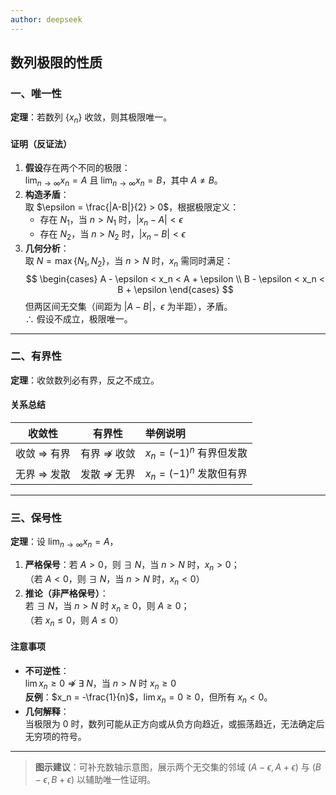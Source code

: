 ```yaml
---
author: deepseek
---
```

## 数列极限的性质

### 一、唯一性
**定理**：若数列 $\{x_n\}$ 收敛，则其极限唯一。

#### 证明（反证法）
1. **假设**存在两个不同的极限：  
   $\lim_{n \to \infty}x_n = A$ 且 $\lim_{n \to \infty}x_n = B$，其中 $A \neq B$。
2. **构造矛盾**：  
   取 $\epsilon = \frac{|A-B|}{2} > 0$，根据极限定义：
   - 存在 $N_1$，当 $n > N_1$ 时，$|x_n - A| < \epsilon$
   - 存在 $N_2$，当 $n > N_2$ 时，$|x_n - B| < \epsilon$
3. **几何分析**：  
   取 $N = \max\{N_1, N_2\}$，当 $n > N$ 时，$x_n$ 需同时满足：
   $$
   \begin{cases}
   A - \epsilon < x_n < A + \epsilon \\
   B - \epsilon < x_n < B + \epsilon
   \end{cases}
   $$
   但两区间无交集（间距为 $|A-B|$，$\epsilon$ 为半距），矛盾。  
   ∴ 假设不成立，极限唯一。

---

### 二、有界性
**定理**：收敛数列必有界，反之不成立。

#### 关系总结
|   收敛性   |   有界性   | 举例说明                 |
| :-----: | :-----: | :------------------- |
| 收敛 ⇒ 有界 | 有界 ⇏ 收敛 | $x_n = (-1)^n$ 有界但发散 |
| 无界 ⇒ 发散 | 发散 ⇏ 无界 | $x_n = (-1)^n$ 发散但有界 |

---

### 三、保号性
**定理**：设 $\lim_{n \to \infty}x_n = A$，
1. **严格保号**：若 $A > 0$，则 ∃ $N$，当 $n > N$ 时，$x_n > 0$；  
   （若 $A < 0$，则 ∃ $N$，当 $n > N$ 时，$x_n < 0$）
2. **推论（非严格保号）**：  
   若 ∃ $N$，当 $n > N$ 时 $x_n \geq 0$，则 $A \geq 0$；  
   （若 $x_n \leq 0$，则 $A \leq 0$）

#### 注意事项
- **不可逆性**：  
  $\lim x_n \geq 0$ ⇏ ∃ $N$，当 $n > N$ 时 $x_n \geq 0$  
  **反例**：$x_n = -\frac{1}{n}$，$\lim x_n = 0 \geq 0$，但所有 $x_n < 0$。
- **几何解释**：  
  当极限为 $0$ 时，数列可能从正方向或从负方向趋近，或振荡趋近，无法确定后无穷项的符号。

---

> **图示建议**：可补充数轴示意图，展示两个无交集的邻域 $(A-\epsilon, A+\epsilon)$ 与 $(B-\epsilon, B+\epsilon)$ 以辅助唯一性证明。